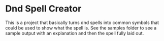 # Dnd Spell Creator
This is a project that basically turns dnd spells into common symbols that could be used to show what the spell is.
See the samples folder to see a sample output with an explanation and then the spell fully laid out. 
